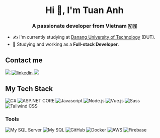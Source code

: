 <h1 align="center">Hi 👋, I'm Tuan Anh</h1>

<p align="center">
  <h3 align="center">A passionate developer from Vietnam 🇻🇳 </h3>
</p>

- ✍ I'm currently studying at [Danang University of Technology](https://dut.udn.vn/) (DUT).
- 🌱 Studying and working as a **Full-stack Developer**.

## Contact me

<p align="left">
  <a href="https://www.facebook.com/buituananh.bta.99" alt="Facebook">
    <img src="https://img.shields.io/badge/Facebook-1877F2?style=flat-square&logo=facebook&logoColor=white" target="_blank" />
  </a>
  <a href="https://www.linkedin.com/in/buituananh103/" alt="Linkedin">
    <img src="https://img.shields.io/badge/LinkedIn-0077B5?style=flat-square&logo=linkedin&logoColor=white" alt="linkedin"/>
  </a> 
  <a href="mailto:anhaanh2003@gmail.com" alt="Email">
    <img src="https://img.shields.io/badge/Gmail-D14836?style=flat-square&logo=gmail&logoColor=white"/>
  </a>
</p>


## My Tech Stack

![C#](http://img.shields.io/badge/-C%23-239120?style=flat-square&logo=c-sharp&logoColor=ffffff)
![ASP.NET CORE](https://img.shields.io/badge/ASP.NET_Core-5C2D91?style=flat-square&logo=asp.net&logoColor=white)
![Javascript](https://img.shields.io/badge/JavaScript-F7DF1E?style=flat-square&logo=javascript&logoColor=white)
![Node.js](http://img.shields.io/badge/-Node.js-68A063?style=flat-square&logo=node.js&logoColor=ffffff)
![Vue.js](http://img.shields.io/badge/-Vue.js-4FC08D?style=flat-square&logo=vue.js&logoColor=ffffff)
![Sass](https://img.shields.io/badge/-Sass-%23CC6699?style=flat-square&logo=sass&logoColor=ffffff)
![Tailwind CSS](http://img.shields.io/badge/-Tailwind_CSS-38B2AC?style=flat-square&logo=tailwind-css&logoColor=ffffff)

### Tools

![My SQL Server](http://img.shields.io/badge/-MS%20SQL%20Server-CC2927?style=flat-square&logo=microsoft-sql-server&logoColor=ffffff)
![My SQL](https://img.shields.io/badge/MySQL-4479A1?style=flat-square&logo=mysql&logoColor=white)
![GitHub](https://img.shields.io/badge/-GitHub-181717?style=flat-square&logo=github)
![Docker](https://img.shields.io/badge/Docker-2496ED?style=flat-square&logo=docker&logoColor=white)
![AWS](http://img.shields.io/badge/-AWS-232F3E?style=flat-square&logo=amazon-aws&logoColor=ffffff)
![Firebase](http://img.shields.io/badge/-Firebase-FFCA28?style=flat-square&logo=firebase&logoColor=ffffff)
